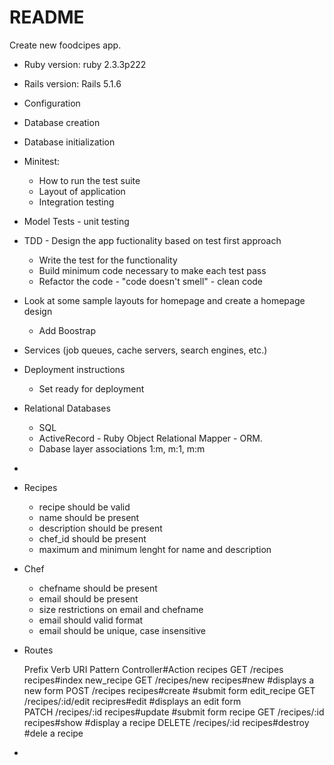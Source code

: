 # README

Create new foodcipes app.

* Ruby version: ruby 2.3.3p222

* Rails version: Rails 5.1.6

* Configuration

* Database creation

* Database initialization

* Minitest:
	- How to run the test suite
	- Layout of application
	- Integration testing

*	Model Tests - unit testing

*	TDD - Design the app fuctionality based on test first approach
	-	Write the test for the functionality
	-	Build minimum code necessary to make each test pass
	- Refactor the code - "code doesn't smell" - clean code

*	Look at some sample layouts for homepage and create a homepage design
	- Add Boostrap



* Services (job queues, cache servers, search engines, etc.)

* Deployment instructions
	-	Set ready for deployment

*	Relational Databases
	- SQL
	-	ActiveRecord - Ruby Object Relational Mapper - ORM.
	-	Dabase layer associations
		1:m, m:1, m:m

-

*	Recipes
	-	recipe should be valid
	-	name should be present
	-	description should be present
	-	chef_id should be present
	-	maximum and minimum lenght for name and description

*	Chef
	-	chefname should be present
	-	email should be present
	-	size restrictions on email and chefname
	-	email should valid format
	-	email should be unique, case insensitive
	

*	Routes
	
	Prefix			Verb		URI Pattern				Controller#Action
	recipes			GET			/recipes					recipes#index 
	new_recipe	GET			/recipes/new			recipes#new 		#displays a new form 
							POST		/recipes					recipes#create 	#submit form 
	edit_recipe	GET			/recipes/:id/edit		recipres#edit #displays an edit form		
							PATCH   /recipes/:id 			recipes#update 	#submit form 
	recipe 			GET 		/recipes/:id 			recipes#show 		#display a recipe 
							DELETE	/recipes/:id 			recipes#destroy #dele a recipe 

-
